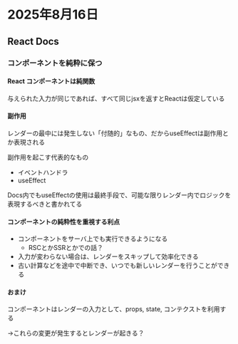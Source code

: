 # 2025年8月16日

## React Docs
### コンポーネントを純粋に保つ
#### React コンポーネントは純関数

与えられた入力が同じであれば、すべて同じjsxを返すとReactは仮定している

#### 副作用

レンダーの最中には発生しない「付随的」なもの、だからuseEffectは副作用とか表現される

副作用を起こす代表的なもの
- イベントハンドラ
- useEffect

Docs内でもuseEffectの使用は最終手段で、可能な限りレンダー内でロジックを表現するべきと書かれてる

#### コンポーネントの純粋性を重視する利点

- コンポーネントをサーバ上でも実行できるようになる
  - RSCとかSSRとかでの話？
- 入力が変わらない場合は、レンダーをスキップして効率化できる
- 古い計算などを途中で中断でき、いつでも新しいレンダーを行うことができる

#### おまけ
コンポーネントはレンダーの入力として、props, state, コンテクストを利用する

→これらの変更が発生するとレンダーが起きる？

